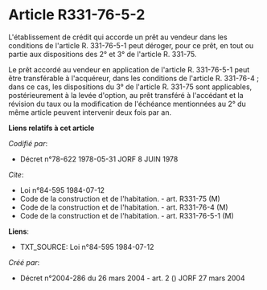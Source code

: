 # Article R331-76-5-2

L'établissement de crédit qui accorde un prêt au vendeur dans les conditions de l'article R. 331-76-5-1 peut déroger, pour ce
prêt, en tout ou partie aux dispositions des 2° et 3° de l'article R. 331-75.

Le prêt accordé au vendeur en application de l'article R. 331-76-5-1 peut être transférable à l'acquéreur, dans les
conditions de l'article R. 331-76-4 ; dans ce cas, les dispositions du 3° de l'article R. 331-75 sont applicables,
postérieurement à la levée d'option, au prêt transféré à l'accédant et la révision du taux ou la modification de l'échéance
mentionnées au 2° du même article peuvent intervenir deux fois par an.

**Liens relatifs à cet article**

_Codifié par_:

  - Décret n°78-622 1978-05-31 JORF 8 JUIN 1978

_Cite_:

  - Loi n°84-595 1984-07-12
  - Code de la construction et de l'habitation. - art. R331-75 (M)
  - Code de la construction et de l'habitation. - art. R331-76-4 (M)
  - Code de la construction et de l'habitation. - art. R331-76-5-1 (M)

**Liens**:

  - TXT_SOURCE: Loi n°84-595 1984-07-12

_Créé par_:

  - Décret n°2004-286 du 26 mars 2004 - art. 2 () JORF 27 mars 2004
